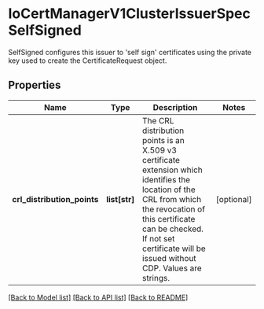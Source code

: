 # IoCertManagerV1ClusterIssuerSpecSelfSigned

SelfSigned configures this issuer to 'self sign' certificates using the private key used to create the CertificateRequest object.
## Properties
Name | Type | Description | Notes
------------ | ------------- | ------------- | -------------
**crl_distribution_points** | **list[str]** | The CRL distribution points is an X.509 v3 certificate extension which identifies the location of the CRL from which the revocation of this certificate can be checked. If not set certificate will be issued without CDP. Values are strings. | [optional] 

[[Back to Model list]](../README.md#documentation-for-models) [[Back to API list]](../README.md#documentation-for-api-endpoints) [[Back to README]](../README.md)


